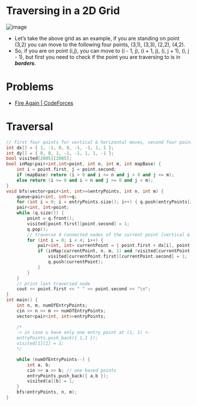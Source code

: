 # Traversing in a 2D Grid
![image](https://user-images.githubusercontent.com/99830416/233385168-a2677c80-264f-4cad-985c-cbfe0ea4d1ce.png)

- Let’s take the above grid as an example, if you are standing on point (3,2) you can move to the following four points, (3,1), (3,3), (2,2), (4,2).
- So, if you are on point (i,j), you can move to (i - 1, j), (i + 1, j), (i, j + 1), (i, j - 1), but first you need to check if the point you are traversing to is in _**borders**_.

# Problems
- [Fire Again | CodeForces](https://codeforces.com/contest/35/problem/C)

# Traversal
```cpp
// first four points for vertical & horizontal moves, second four points for diagonal moves
int dx[] = { 1, -1, 0, 0, -1, -1, 1, 1 };
int dy[] = { 0, 0, 1, -1, -1, 1, 1, -1 };
bool visited[2005][2005];
bool inMap(pair<int,int>point, int n, int m, int mapBase) {
    int i = point.first, j = point.second;
    if (mapBase) return (i > 0 and i <= n and j > 0 and j <= m); 
    else return (i >= 0 and i < n and j >= 0 and j < m);
}
void bfs(vector<pair<int, int>>&entryPoints, int n, int m) {
    queue<pair<int, int>>q;
    for (int i = 0; i < entryPoints.size(); i++) { q.push(entryPoints[i]); }
    pair<int, int>point;
    while (q.size()) {
        point = q.front(); 
        visited[point.first][point.second] = 1;
        q.pop();
        // traverse 4 connected nodes of the current point [vertical & horizontal]
        for (int i = 0; i < 4; i++) {
            pair<int, int> currentPoint = { point.first + dx[i], point.second + dy[i]};
            if (inMap(currentPoint, n, m, 1) and !visited[currentPoint.first][currentPoint.second]) {
                visited[currentPoint.first][currentPoint.second] = 1;
                q.push(currentPoint);
            }
        }
    }
    // print last traversed node 
    cout << point.first << " " << point.second << "\n";
}
int main() {
    int n, m, numOfEntryPoints;
    cin >> n >> m >> numOfEntryPoints;
    vector<pair<int, int>>entryPoints;
    
    /*
    -> in case u have only one entry point at (1, 1) <-
    entryPoints.push_back({ 1,1 });
    visited[1][1] = 1;
    */

    while (numOfEntryPoints--) {
        int a, b;
        cin >> a >> b; // one based points
        entryPoints.push_back({ a,b });
        visited[a][b] = 1;
    }
    bfs(entryPoints, n, m);
}
```
